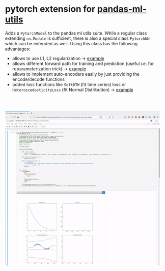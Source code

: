 # pytorch extension for [pandas-ml-utils][ghl1]

Adds a `PytorchModel` to the pandas ml utils suite. While a regular class extending `nn.Module` is sufficient,
there is also a special class `PytorchNN` which can be extended as well. Using this class has the following 
advantages:

 * allows to use L1, L2 regularization -> [example][ghl2] 
 * allows different forward path for training and prediction (useful i.e. for reparameterization trick) -> [example][ghl3]
 * allows to implement auto-encoders easily by just providing the encode/decode functions
 * added loss functions like `SoftDTW` (fit time series) loss or `HeteroscedasticityLoss` (fit Normal Distribution) -> [example][ghl3]

<br/><br/>

![Fitting Example][ghi1]

[ghl1]: https://github.com/KIC/pandas-ml-quant/tree/0.2.3/pandas-ml-utils-torch/../pandas-ml-utils
[ghl2]: https://github.com/KIC/pandas-ml-quant/tree/0.2.3/pandas-ml-utils-torch/./examples/regression_with_regularization.ipynb
[ghl3]: https://github.com/KIC/pandas-ml-quant/tree/0.2.3/pandas-ml-utils-torch/./examples/probabilistic_model.ipynb
[ghi1]: https://github.com/KIC/pandas-ml-quant/raw/0.2.3/pandas-ml-utils-torch/../.readme/videos/probabilistic-model-fit.gif

